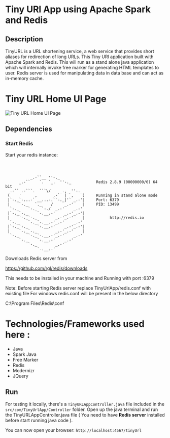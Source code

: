 # Tiny URl App using Apache Spark and Redis


## Description
TinyURL is a URL shortening service, a web service that provides short aliases for redirection of long URLs.
This Tiny URl  application built with Apache Spark and Redis.
This will run as a stand alone java application which will internally invoke free marker for generating HTML templates  to user.
Redis server is used for manipulating data in data base and can act as in-memory cache.

Tiny URL Home UI Page
=====================

![Tiny URL Home UI Page](https://upload.wikimedia.org/wikipedia/commons/c/c6/TinyURLHomePage.png)


## Dependencies

### Start Redis

Start your redis instance:
```



           _.-``__ ''-._
      _.-``    `.  `_.  ''-._           Redis 2.8.9 (00000000/0) 64 bit
  .-`` .-```.  ```\/    _.,_ ''-._
 (    '      ,       .-`  | `,    )     Running in stand alone mode
 |`-._`-...-` __...-.``-._|'` _.-'|     Port: 6379
 |    `-._   `._    /     _.-'    |     PID: 13499
  `-._    `-._  `-./  _.-'    _.-'
 |`-._`-._    `-.__.-'    _.-'_.-'|
 |    `-._`-._        _.-'_.-'    |           http://redis.io
  `-._    `-._`-.__.-'_.-'    _.-'
 |`-._`-._    `-.__.-'    _.-'_.-'|
 |    `-._`-._        _.-'_.-'    |
  `-._    `-._`-.__.-'_.-'    _.-'
      `-._    `-.__.-'    _.-'
          `-._        _.-'
              `-.__.-'
```              
              
              

Downloads Redis server from

https://github.com/rgl/redis/downloads

This needs to be installed in your machine and Running with port :6379

Note:
Before starting Redis server replace TinyUrlApp/redis.conf  with existing file 
For windows redis.conf will be present in the below directory

C:\Program Files\Redis\conf


Technologies/Frameworks used here :
=================================

- Java
- Spark Java
- Free Marker
- Redis
- Modernizr
- JQuery




## Run

For testing it locally, there's a `TinyURLAppController.java` file included in the `src/com/TinyUrlApp/Controller` folder. 
Open up the java terminal and run the TinyURLAppController.java file ( You need to have **Redis server** installed  before start running java code ).


You can now open your browser: `http://localhost:4567/tinyUrl`


